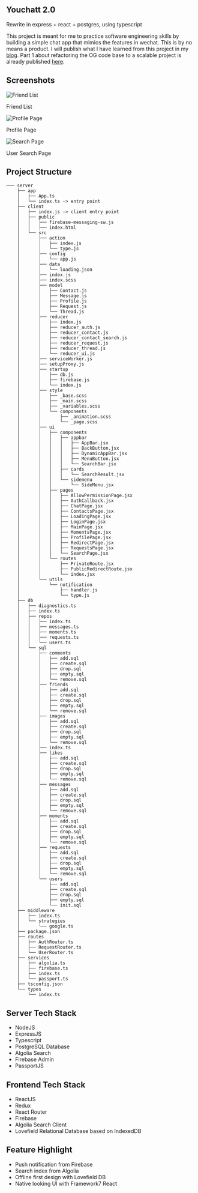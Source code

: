 ## Youchatt 2.0
Rewrite in express + react + postgres, using typescript

This project is meant for me to practice software engineering skills by building a simple chat app that mimics the features in wechat. This is by no means a product. I will publish what I have learned from this project in my [blog](https://nerocui.com). Part 1 about refactoring the OG code base to a scalable project is already published [here](https://nerocui.com/2019/08/25/how-i-refactored-my-expressjs-codea-chat-app/). 

## Screenshots

![Friend List](https://github.com/nerocui/screenshots/blob/master/Screen%20Shot%202019-09-03%20at%2010.29.32%20AM.png?raw=true)

Friend List

![Profile Page](https://github.com/nerocui/screenshots/blob/master/Screen%20Shot%202019-09-03%20at%2010.29.51%20AM.png?raw=true)

Profile Page

![Search Page](https://github.com/nerocui/screenshots/blob/master/Screen%20Shot%202019-09-03%20at%2010.30.40%20AM.png?raw=true)

User Search Page

## Project Structure
```
─── server
    ├── app
    │   ├── App.ts
    │   └── index.ts -> entry point
    ├── client
    │   ├── index.js -> client entry point
    │   ├── public
    │   │   ├── firebase-messaging-sw.js
    │   │   ├── index.html
    │   └── src
    │       ├── action
    │       │   ├── index.js
    │       │   └── type.js
    │       ├── config
    │       │   └── app.js
    │       ├── data
    │       │   └── loading.json
    │       ├── index.js
    │       ├── index.scss
    │       ├── model
    │       │   ├── Contact.js
    │       │   ├── Message.js
    │       │   ├── Profile.js
    │       │   ├── Request.js
    │       │   └── Thread.js
    │       ├── reducer
    │       │   ├── index.js
    │       │   ├── reducer_auth.js
    │       │   ├── reducer_contact.js
    │       │   ├── reducer_contact_search.js
    │       │   ├── reducer_request.js
    │       │   ├── reducer_thread.js
    │       │   └── reducer_ui.js
    │       ├── serviceWorker.js
    │       ├── setupProxy.js
    │       ├── startup
    │       │   ├── db.js
    │       │   ├── firebase.js
    │       │   └── index.js
    │       ├── style
    │       │   ├── _base.scss
    │       │   ├── _main.scss
    │       │   ├── _variables.scss
    │       │   └── components
    │       │       ├── _animation.scss
    │       │       └── _page.scss
    │       ├── ui
    │       │   ├── components
    │       │   │   ├── appbar
    │       │   │   │   ├── AppBar.jsx
    │       │   │   │   ├── BackButton.jsx
    │       │   │   │   ├── DynamicAppBar.jsx
    │       │   │   │   ├── MenuButton.jsx
    │       │   │   │   └── SearchBar.jsx
    │       │   │   ├── cards
    │       │   │   │   └── SearchResult.jsx
    │       │   │   └── sidemenu
    │       │   │       └── SideMenu.jsx
    │       │   ├── pages
    │       │   │   ├── AllowPermissionPage.jsx
    │       │   │   ├── AuthCallback.jsx
    │       │   │   ├── ChatPage.jsx
    │       │   │   ├── ContactsPage.jsx
    │       │   │   ├── LoadingPage.jsx
    │       │   │   ├── LoginPage.jsx
    │       │   │   ├── MainPage.jsx
    │       │   │   ├── MomentsPage.jsx
    │       │   │   ├── ProfilePage.jsx
    │       │   │   ├── RedirectPage.jsx
    │       │   │   ├── RequestsPage.jsx
    │       │   │   └── SearchPage.jsx
    │       │   └── routes
    │       │       ├── PrivateRoute.jsx
    │       │       ├── PublicRedirectRoute.jsx
    │       │       └── index.jsx
    │       └── utils
    │           └── notification
    │               ├── handler.js
    │               └── type.js
    ├── db
    │   ├── diagnostics.ts
    │   ├── index.ts
    │   ├── repos
    │   │   ├── index.ts
    │   │   ├── messages.ts
    │   │   ├── moments.ts
    │   │   ├── requests.ts
    │   │   └── users.ts
    │   └── sql
    │       ├── comments
    │       │   ├── add.sql
    │       │   ├── create.sql
    │       │   ├── drop.sql
    │       │   ├── empty.sql
    │       │   └── remove.sql
    │       ├── friends
    │       │   ├── add.sql
    │       │   ├── create.sql
    │       │   ├── drop.sql
    │       │   ├── empty.sql
    │       │   └── remove.sql
    │       ├── images
    │       │   ├── add.sql
    │       │   ├── create.sql
    │       │   ├── drop.sql
    │       │   ├── empty.sql
    │       │   └── remove.sql
    │       ├── index.ts
    │       ├── likes
    │       │   ├── add.sql
    │       │   ├── create.sql
    │       │   ├── drop.sql
    │       │   ├── empty.sql
    │       │   └── remove.sql
    │       ├── messages
    │       │   ├── add.sql
    │       │   ├── create.sql
    │       │   ├── drop.sql
    │       │   ├── empty.sql
    │       │   └── remove.sql
    │       ├── moments
    │       │   ├── add.sql
    │       │   ├── create.sql
    │       │   ├── drop.sql
    │       │   ├── empty.sql
    │       │   └── remove.sql
    │       ├── requests
    │       │   ├── add.sql
    │       │   ├── create.sql
    │       │   ├── drop.sql
    │       │   ├── empty.sql
    │       │   └── remove.sql
    │       └── users
    │           ├── add.sql
    │           ├── create.sql
    │           ├── drop.sql
    │           ├── empty.sql
    │           └── init.sql
    ├── middleware
    │   ├── index.ts
    │   └── strategies
    │       └── google.ts
    ├── package.json
    ├── routes
    │   ├── AuthRouter.ts
    │   ├── RequestRouter.ts
    │   └── UserRouter.ts
    ├── services
    │   ├── algolia.ts
    │   ├── firebase.ts
    │   ├── index.ts
    │   └── passport.ts
    ├── tsconfig.json
    └── types
        └── index.ts
```
## Server Tech Stack
- NodeJS
- ExpressJS
- Typescript
- PostgreSQL Database
- Algolia Search
- Firebase Admin
- PassportJS

## Frontend Tech Stack
- ReactJS
- Redux
- React Router
- Firebase
- Algolia Search Client
- Lovefield Relational Database based on IndexedDB

## Feature Highlight
- Push notification from Firebase
- Search index from Algolia
- Offline first design with Lovefield DB
- Native looking UI with Framework7 React
